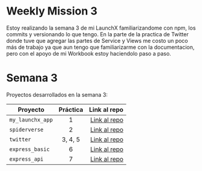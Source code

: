 # Weekly Mission 3
Estoy realizando la semana 3 de mi LaunchX familiarizandome con npm, los commits y versionando lo que tengo.
En la  parte de la practica de Twitter donde tuve que agregar las partes de Service y Views me costo un poco más de trabajo
ya que aun tengo que familiarizarme con la documentacion, pero con el apoyo de mi Workbook estoy haciendolo paso a paso.

# Semana 3 

Proyectos desarrollados en la semana 3:

| Proyecto | Práctica | Link al repo |
| ------------- |:-------------:| -----:|
|`my_launchx_app`|1|[Link al repo](https://github.com/LisReyes/my_launchX_app)|
|`spiderverse`|2|[Link al repo](https://github.com/LisReyes/Spiderverse)|
|`twitter`|3, 4, 5|[Link al repo](https://github.com/LisReyes/Twitter_app)|
|`express_basic`|6|[Link al repo](https://github.com/LisReyes/Express_Server)|
|`express_api`|7|[Link al repo]()|
